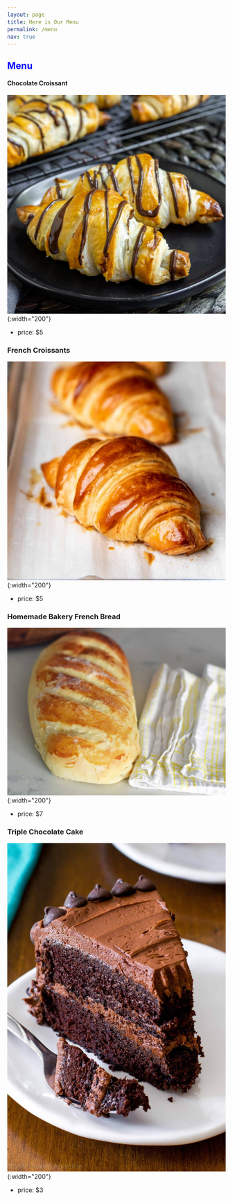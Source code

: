 ```yaml
---
layout: page
title: Here is Our Menu
permalink: /menu
nav: true
---
```


## <span style="color:blue">Menu</span>

#### Chocolate Croissant

![lettuce](./assets/images/Easy-Chocolate-Croissant_IG-3.jpg){:width="200"}

- price: $5

### French Croissants

![lettuce](./assets/images/French-Croissants-SM-2363.jpg){:width="200"}

- price: $5

### Homemade Bakery French Bread

![lettuce](./assets/images/Homemade-Bakery-French-Bread.jpg){:width="200"}

- price: $7

### Triple Chocolate Cake

![lettuce](./assets/images/triple-chocolate-cake-4.jpg){:width="200"}

- price: $3
